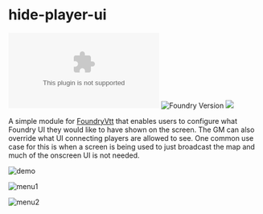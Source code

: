 # hide-player-ui
![GitHub release (latest by date)](https://img.shields.io/github/downloads/gsimon2/hide-player-ui/latest/module.zip)
![Foundry Version](https://img.shields.io/badge/dynamic/json?color=orange&label=Foundry%20Version&query=compatibility.verified&url=https%3A%2F%2Fraw.githubusercontent.com%2Fgsimon2%2Fhide-player-ui%2Fmain%2Fmodule.json)
[![](https://img.shields.io/badge/Buy%20Me%20A%20Coffee-%243-blue)](https://www.buymeacoffee.com/gsimon2)

A simple module for [FoundryVtt](https://foundryvtt.com/) that enables users to configure what Foundry UI they would like to have shown on the screen. The GM can also override what UI connecting players are allowed to see. One common use case for this is when a screen is being used to just broadcast the map and much of the onscreen UI is not needed.

![demo](demo.gif)

![menu1](menu1.png)

![menu2](menu2.png)